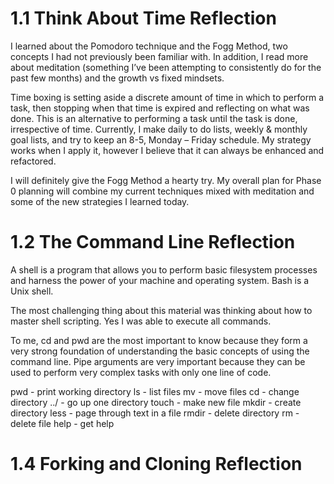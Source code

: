 # 1.1 Think About Time Reflection

I learned about the Pomodoro technique and the Fogg Method, two concepts I had not previously been familiar with. In addition, I read more about meditation (something I’ve been attempting to consistently do for the past few months) and the growth vs fixed mindsets.

Time boxing is setting aside a discrete amount of time in which to perform a task, then stopping when that time is expired and reflecting on what was done. This is an alternative to performing a task until the task is done, irrespective of time. Currently, I make daily to do lists, weekly & monthly goal lists, and try to keep an 8-5, Monday – Friday schedule. My strategy works when I apply it, however I believe that it can always be enhanced and refactored.

I will definitely give the Fogg Method a hearty try. My overall plan for Phase 0 planning will combine my current techniques mixed with meditation and some of the new strategies I learned today.

# 1.2 The Command Line Reflection

A shell is a program that allows you to perform basic filesystem processes and harness the power of your machine and operating system. Bash is a Unix shell.

The most challenging thing about this material was thinking about how to master shell scripting. Yes I was able to execute all commands.

To me, cd and pwd are the most important to know because they form a very strong foundation of understanding the basic concepts of using the command line. Pipe arguments are very important because they can be used to perform very complex tasks with only one line of code.

pwd - print working directory
ls - list files
mv - move files
cd - change directory
../ - go up one directory
touch - make new file
mkdir - create directory
less - page through text in a file
rmdir - delete directory
rm - delete file
help - get help

# 1.4 Forking and Cloning Reflection  